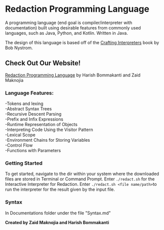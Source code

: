 # Redaction Programming Language
A programming language (end goal is compiler/interpreter with documentation) built using desirable features from commonly used languages, such as Java, Python, and Kotlin. Written in Java.

The design of this language is based off of the [Crafting Interpreters](https://craftinginterpreters.com/) book by Bob Nystrom.

## Check Out Our Website!
[Redaction Programming Language](https://redactionpl.netlify.app/) by Harish Bommakanti and Zaid Maknojia

### Language Features: 
-Tokens and lexing\
-Abstract Syntax Trees\
-Recursive Descent Parsing\
-Prefix and Infix Expressions\
-Runtime Representation of Objects\
-Interpreting Code Using the Visitor Pattern\
-Lexical Scope\
-Environment Chains for Storing Variables\
-Control Flow\
-Functions with Parameters


### Getting Started
To get started, navigate to the dir within your system where the downloaded files are stored in Terminal or Command Prompt. Enter ```./redact.sh``` for the Interactive Interpreter for Redaction. Enter ```./redact.sh <file name/path>```to run the interpreter for the result given by the input file.

### Syntax 
In Documentations folder under the file "Syntax.md" 




**Created by Zaid Maknojia and Harish Bommakanti**

